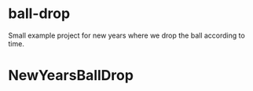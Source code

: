 # ball-drop
Small example project for new years where we drop the ball according to time.
# NewYearsBallDrop
